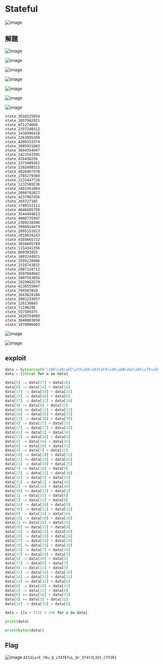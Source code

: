 # Stateful
![image](https://github.com/Jimmy01240397/CTF-writeup/assets/57281249/6e785309-6170-49fc-9714-773494905188)

## 解題
![image](https://github.com/Jimmy01240397/CTF-writeup/assets/57281249/ba46bbd0-0178-4bb9-9ada-cd8c3a15d4ea)

![image](https://github.com/Jimmy01240397/CTF-writeup/assets/57281249/fe1e25b7-1250-4702-8e97-b66f05fa000d)

![image](https://github.com/Jimmy01240397/CTF-writeup/assets/57281249/fe6d21e3-06f3-4066-a609-ff1ab19b485e)

![image](https://github.com/Jimmy01240397/CTF-writeup/assets/57281249/0f29e032-b311-41a9-844f-fea2b7f80b72)

![image](https://github.com/Jimmy01240397/CTF-writeup/assets/57281249/99d07b7c-a60d-4e3e-943a-8d80877ec0de)

![image](https://github.com/Jimmy01240397/CTF-writeup/assets/57281249/3e1242d3-c80f-4e09-85b1-760079fdc09e)

![image](https://github.com/Jimmy01240397/CTF-writeup/assets/57281249/85b6eea0-8d58-460a-804a-502a843ce8f1)


```
state_3618225054
state_2057902921
state_671274660
state_2357240312
state_1438496410
state_2263885268
state_4260333374
state_3995931083
state_3844354947
state_2421543205
state_416430256
state_2373489361
state_2202680315
state_4026467378
state_1765279360
state_2131447726
state_1132589236
state_3443361864
state_2098792827
state_4237907356
state_269727185
state_1780152111
state_4046605750
state_3544494813
state_4008735947
state_2309210106
state_3908914479
state_2095151013
state_2816834243
state_4165665722
state_3656605789
state_1154341356
state_809393455
state_1093244921
state_1595228866
state_2316743832
state_2907124712
state_3507844042
state_3907553856
state_1929982570
state_4130555047
state_794507810
state_1843624184
state_3901233957
state_126130845
state_71198295
state_557589375
state_3420754995
state_3648003850
state_1978986903
```
![image](https://github.com/Jimmy01240397/CTF-writeup/assets/57281249/4d3b76db-9a4d-478d-9864-adf0d9bd9449)

![image](https://github.com/Jimmy01240397/CTF-writeup/assets/57281249/404e0876-0838-4e42-aa21-6c555933b623)


## exploit
```python
data = bytearray(b'\x9E\x26\xEC\x33\xE6\x03\xF4\x3A\x6B\x62\x85\x75\x5F\xC4\xD1\x81\x3B\xEC\xF8\xB0\xFA\x34\x4C\xF2\x58\x72\x5F\x0D\x54\x34\x7B\x22\xCD\x33\x53\x53\xC3\xFA\x54\x80\x33\xCC\x7D')
data = [int(a) for a in data]

data[5] -= data[37] + data[20]
data[8] -= data[14] + data[16]
data[17] -= data[38] + data[24]
data[15] -= data[40] + data[8]
data[37] -= data[12] + data[16]
data[4] -= data[6] + data[22]
data[10] += data[12] + data[22]
data[18] -= data[26] + data[31]
data[23] -= data[30] + data[39]
data[4] -= data[27] + data[25]
data[37] -= data[27] + data[18]
data[41] += data[3] + data[34]
data[13] -= data[26] + data[8]
data[2] -= data[34] + data[25]
data[0] -= data[28] + data[31]
data[4] -= data[7] + data[25]
data[18] -= data[29] + data[15]
data[21] += data[13] + data[42]
data[21] -= data[34] + data[15]
data[7] -= data[10] + data[0]
data[13] -= data[25] + data[28]
data[32] -= data[5] + data[25]
data[31] -= data[1] + data[16]
data[1] -= data[16] + data[40]
data[30] += data[13] + data[2]
data[1] -= data[15] + data[6]
data[7] -= data[21] + data[0]
data[24] -= data[20] + data[5]
data[36] -= data[11] + data[15]
data[0] -= data[33] + data[16]
data[19] -= data[10] + data[16]
data[1] += data[29] + data[13]
data[30] += data[33] + data[8]
data[15] -= data[22] + data[10]
data[20] -= data[19] + data[24]
data[27] -= data[18] + data[20]
data[39] += data[25] + data[38]
data[23] -= data[7] + data[34]
data[37] += data[29] + data[3]
data[5] -= data[40] + data[4]
data[17] -= data[0] + data[7]
data[9] -= data[11] + data[3]
data[31] -= data[34] + data[16]
data[16] -= data[25] + data[11]
data[14] += data[32] + data[6]
data[6] -= data[10] + data[41]
data[2] -= data[11] + data[8]
data[0] += data[18] + data[31]
data[9] += data[2] + data[22]
data[14] -= data[35] + data[8]

data = [(a + 512) % 256 for a in data]

print(data)

print(bytes(data))
```

## Flag
![image](https://hackmd.io/_uploads/BydqqnUOT.png)
`AIS3{arE_Y0u_@_sTATEfuL_Or_ST4t3L3SS_CTF3R}`

